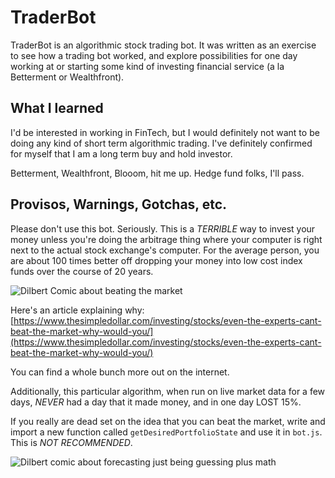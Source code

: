 # TraderBot

TraderBot is an algorithmic stock trading bot. It was written as an exercise to see how a trading bot worked, and explore possibilities for one day working at or starting some kind of investing financial service (a la Betterment or Wealthfront).

## What I learned

I'd be interested in working in FinTech, but I would definitely not want to be doing any kind of short term algorithmic trading. I've definitely confirmed for myself that I am a long term buy and hold investor. 

Betterment, Wealthfront, Blooom, hit me up. Hedge fund folks, I'll pass. 

## Provisos, Warnings, Gotchas, etc.

Please don't use this bot. Seriously. This is a _TERRIBLE_ way to invest your money unless you're doing the arbitrage thing where your computer is right next to the actual stock exchange's computer. For the average person, you are about 100 times better off dropping your money into low cost index funds over the course of 20 years. 

![Dilbert Comic about beating the market](https://ritholtz.com/wp-content/uploads/2015/02/dilbert.gif)

Here's an article explaining why: [https://www.thesimpledollar.com/investing/stocks/even-the-experts-cant-beat-the-market-why-would-you/](https://www.thesimpledollar.com/investing/stocks/even-the-experts-cant-beat-the-market-why-would-you/)

You can find a whole bunch more out on the internet.

Additionally, this particular algorithm, when run on live market data for a few days, _NEVER_ had a day that it made money, and in one day LOST 15%. 

If you really are dead set on the idea that you can beat the market, write and import a new function called `getDesiredPortfolioState` and use it in `bot.js`. This is _*NOT RECOMMENDED*_. 

![Dilbert comic about forecasting just being guessing plus math](https://i.pinimg.com/originals/8f/21/b0/8f21b0f186ba65c13f63a9b1805349cd.gif)
